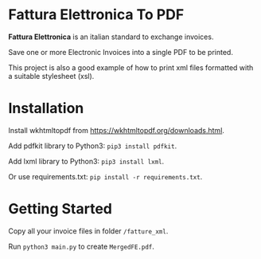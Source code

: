 # Fattura Elettronica To PDF

**Fattura Elettronica** is an italian standard to exchange invoices.

Save one or more Electronic Invoices into a single PDF to be printed.

This project is also a good example of how to print xml files formatted with a suitable stylesheet (xsl).


# Installation

Install wkhtmltopdf from https://wkhtmltopdf.org/downloads.html.

Add pdfkit library to Python3: `pip3 install pdfkit`.

Add lxml library to Python3: `pip3 install lxml`.

Or use requirements.txt: `pip install -r requirements.txt`.


# Getting Started

Copy all your invoice files in folder `/fatture_xml`.

Run `python3 main.py` to create `MergedFE.pdf`.

